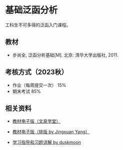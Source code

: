 # 基础泛函分析

工科生不可多得的泛函入门课程。

## 教材

- 步尚全, 泛函分析基础[M]. 北京: 清华大学出版社, 2011. 

## 考核方式（2023秋）

- 作业（每周提交一次） 15%
- 期末考试 85%

## 相关资料

- [教材电子版（文泉学堂）](https://lib-tsinghua.wqxuetang.com/book/188655)

- [教材电子版（排版 by Jingxuan Yang）](https://www.jingxuanyang.com/Functional-Analysis/fabasic.pdf)

- [学习指导和习题详解 by duskmoon](https://duskmoon314.github.io/THU_BFA)
